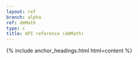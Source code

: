 ```yaml
---
layout: ref
branch: alpha
ref: dmMath
type: c
title: API reference (dmMath)
---
```

{% include anchor_headings.html html=content %}